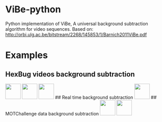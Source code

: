 # ViBe-python
Python implementation of ViBe, A universal background subtraction algorithm for video sequences. Based on: http://orbi.ulg.ac.be/bitstream/2268/145853/1/Barnich2011ViBe.pdf

# Examples
## HexBug videos background subtraction

<img src="[HexBug rgb background](https://github.com/maavilapa/ViBe-python/blob/main/data/results/rgb_training098.gif)" width="48">
<img src="[HexBug rgb background improved](https://github.com/maavilapa/ViBe-python/blob/main/data/results/rgb_training098.gif)" width="48">
<img src="[Hexbug gray mask](https://github.com/maavilapa/ViBe-python/blob/main/data/results/rgb_training098_best.gif)" width="48">
## Real time background subtraction
<img src="[Real time background](https://github.com/maavilapa/ViBe-python/blob/main/data/results/webcam_rgb.gif)" width="48">
## MOTChallenge data background subtraction
<img src="[MOT challenge Phi1](https://github.com/maavilapa/ViBe-python/blob/main/data/results/rgb_MOT20-01-raw_phi1.gif)" width="48">
<img src="[MOT challenge Phi16](https://github.com/maavilapa/ViBe-python/blob/main/data/results/rgb_MOT20-01-raw_phi16.gif)" width="48">

